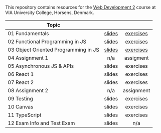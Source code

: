 This repository contains resources for the [Web Development 2](https://en.via.dk/tmh-courses/web-development-2?education=ict) course at VIA University College, Horsens, Denmark.

| Topic                                |                                                                                                                |                                                                                                                    |
| ------------------------------------ | :------------------------------------------------------------------------------------------------------------: | :----------------------------------------------------------------------------------------------------------------: |
| 01 Fundamentals                      | [slides](https://docs.google.com/presentation/d/1Pt7p_jVs_f19y2Brz2vfnDHysALUBBTZT4TvyD3ke6k/edit?usp=sharing) |               [exercises](https://github.com/KasperKnop/WEB2/blob/main/01%20Fundamentals/README.md)                |
| 02 Functional Programming in JS      | [slides](https://docs.google.com/presentation/d/120lyQV8o8p3Ndbv6Fmr3NF17uf609U2DLg2YBU5hcC0/edit?usp=sharing) |    [exercises](https://github.com/KasperKnop/WEB2/blob/main/02%20Functional%20Programming%20In%20JS/README.md)     |
| 03 Object Oriented Programming in JS | [slides](https://docs.google.com/presentation/d/1A7b7sQONUwwPSoU4JQPGJ7zcmgCOn0R3UCFO721XaQE/edit?usp=sharing) | [exercises](https://github.com/KasperKnop/WEB2/blob/main/03%20Object%20Oriented%20Programming%20In%20JS/README.md) |
| 04 Assignment 1                      |                                                      n/a                                                       |                                                     assigment                                                      |
| 05 Asynchronous JS & APIs            |                                                     slides                                                     |                                                     exercises                                                      |
| 06 React 1                           |                                                     slides                                                     |                                                     exercises                                                      |
| 07 React 2                           |                                                     slides                                                     |                                                     exercises                                                      |
| 08 Assignment 2                      |                                                      n/a                                                       |                                                     assignment                                                     |
| 09 Testing                           |                                                     slides                                                     |                                                     exercises                                                      |
| 10 Canvas                            |                                                     slides                                                     |                                                     exercises                                                      |
| 11 TypeScript                        |                                                     slides                                                     |                                                     exercises                                                      |
| 12 Exam Info and Test Exam           |                                                     slides                                                     |                                                        n/a                                                         |
